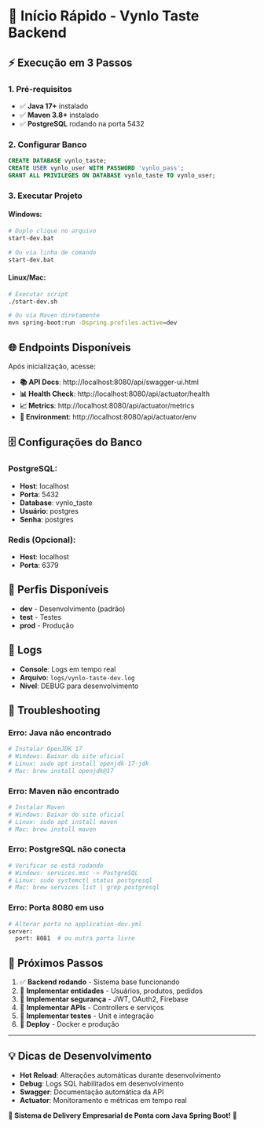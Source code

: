 # 🚀 **Início Rápido - Vynlo Taste Backend**

## ⚡ **Execução em 3 Passos**

### **1. Pré-requisitos**
- ✅ **Java 17+** instalado
- ✅ **Maven 3.8+** instalado  
- ✅ **PostgreSQL** rodando na porta 5432

### **2. Configurar Banco**
```sql
CREATE DATABASE vynlo_taste;
CREATE USER vynlo_user WITH PASSWORD 'vynlo_pass';
GRANT ALL PRIVILEGES ON DATABASE vynlo_taste TO vynlo_user;
```

### **3. Executar Projeto**

#### **Windows:**
```bash
# Duplo clique no arquivo
start-dev.bat

# Ou via linha de comando
start-dev.bat
```

#### **Linux/Mac:**
```bash
# Executar script
./start-dev.sh

# Ou via Maven diretamente
mvn spring-boot:run -Dspring.profiles.active=dev
```

## 🌐 **Endpoints Disponíveis**

Após inicialização, acesse:

- **📚 API Docs**: http://localhost:8080/api/swagger-ui.html
- **📊 Health Check**: http://localhost:8080/api/actuator/health
- **📈 Metrics**: http://localhost:8080/api/actuator/metrics
- **🔧 Environment**: http://localhost:8080/api/actuator/env

## 🗄️ **Configurações do Banco**

### **PostgreSQL:**
- **Host**: localhost
- **Porta**: 5432
- **Database**: vynlo_taste
- **Usuário**: postgres
- **Senha**: postgres

### **Redis (Opcional):**
- **Host**: localhost
- **Porta**: 6379

## 🔧 **Perfis Disponíveis**

- **dev** - Desenvolvimento (padrão)
- **test** - Testes
- **prod** - Produção

## 📝 **Logs**

- **Console**: Logs em tempo real
- **Arquivo**: `logs/vynlo-taste-dev.log`
- **Nível**: DEBUG para desenvolvimento

## 🚨 **Troubleshooting**

### **Erro: Java não encontrado**
```bash
# Instalar OpenJDK 17
# Windows: Baixar do site oficial
# Linux: sudo apt install openjdk-17-jdk
# Mac: brew install openjdk@17
```

### **Erro: Maven não encontrado**
```bash
# Instalar Maven
# Windows: Baixar do site oficial
# Linux: sudo apt install maven
# Mac: brew install maven
```

### **Erro: PostgreSQL não conecta**
```bash
# Verificar se está rodando
# Windows: services.msc -> PostgreSQL
# Linux: sudo systemctl status postgresql
# Mac: brew services list | grep postgresql
```

### **Erro: Porta 8080 em uso**
```bash
# Alterar porta no application-dev.yml
server:
  port: 8081  # ou outra porta livre
```

## 🎯 **Próximos Passos**

1. ✅ **Backend rodando** - Sistema base funcionando
2. 🔄 **Implementar entidades** - Usuários, produtos, pedidos
3. 🔐 **Implementar segurança** - JWT, OAuth2, Firebase
4. 📱 **Implementar APIs** - Controllers e serviços
5. 🧪 **Implementar testes** - Unit e integração
6. 🚀 **Deploy** - Docker e produção

---

## 💡 **Dicas de Desenvolvimento**

- **Hot Reload**: Alterações automáticas durante desenvolvimento
- **Debug**: Logs SQL habilitados em desenvolvimento
- **Swagger**: Documentação automática da API
- **Actuator**: Monitoramento e métricas em tempo real

**🚀 Sistema de Delivery Empresarial de Ponta com Java Spring Boot!** 🚀

